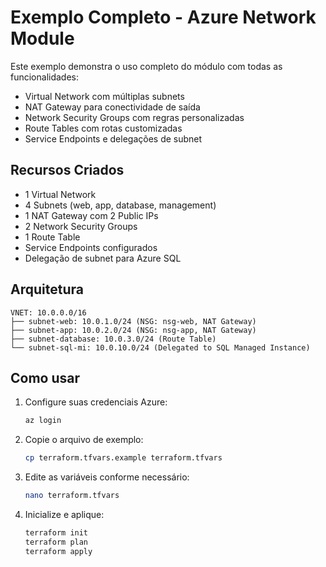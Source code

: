 # Exemplo Completo - Azure Network Module

Este exemplo demonstra o uso completo do módulo com todas as funcionalidades:

- Virtual Network com múltiplas subnets
- NAT Gateway para conectividade de saída
- Network Security Groups com regras personalizadas
- Route Tables com rotas customizadas
- Service Endpoints e delegações de subnet

## Recursos Criados

- 1 Virtual Network
- 4 Subnets (web, app, database, management)
- 1 NAT Gateway com 2 Public IPs
- 2 Network Security Groups
- 1 Route Table
- Service Endpoints configurados
- Delegação de subnet para Azure SQL

## Arquitetura

```
VNET: 10.0.0.0/16
├── subnet-web: 10.0.1.0/24 (NSG: nsg-web, NAT Gateway)
├── subnet-app: 10.0.2.0/24 (NSG: nsg-app, NAT Gateway)
├── subnet-database: 10.0.3.0/24 (Route Table)
└── subnet-sql-mi: 10.0.10.0/24 (Delegated to SQL Managed Instance)
```

## Como usar

1. Configure suas credenciais Azure:
   ```bash
   az login
   ```

2. Copie o arquivo de exemplo:
   ```bash
   cp terraform.tfvars.example terraform.tfvars
   ```

3. Edite as variáveis conforme necessário:
   ```bash
   nano terraform.tfvars
   ```

4. Inicialize e aplique:
   ```bash
   terraform init
   terraform plan
   terraform apply
   ```
